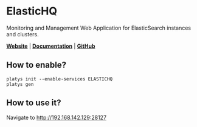 # ElasticHQ

Monitoring and Management Web Application for ElasticSearch instances and clusters. 

**[Website](http://www.elastichq.org/)** | **[Documentation](http://www.elastichq.org/gettingstarted.html)** | **[GitHub](https://github.com/ElasticHQ/elasticsearch-HQ)**

## How to enable?

```
platys init --enable-services ELASTICHQ
platys gen
```

## How to use it?

Navigate to <http://192.168.142.129:28127>